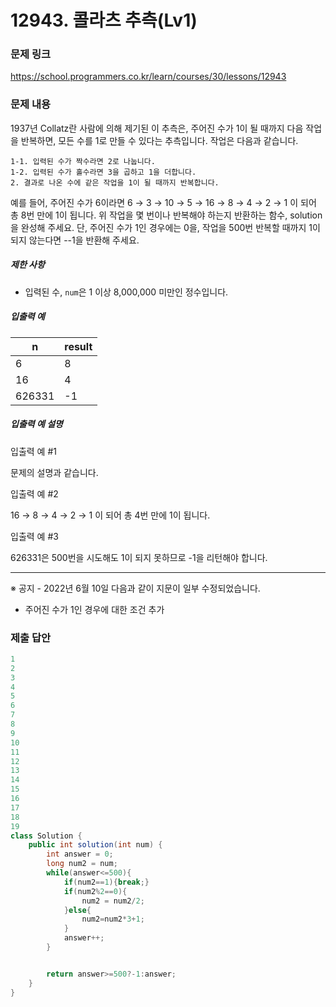 # 12943. 콜라츠 추측(Lv1)
### 문제 링크
https://school.programmers.co.kr/learn/courses/30/lessons/12943
### 문제 내용
1937년 Collatz란 사람에 의해 제기된 이 추측은, 주어진 수가 1이 될 때까지 다음 작업을 반복하면, 모든 수를 1로 만들 수 있다는 추측입니다. 작업은 다음과 같습니다.  

    1-1. 입력된 수가 짝수라면 2로 나눕니다. 
    1-2. 입력된 수가 홀수라면 3을 곱하고 1을 더합니다. 
    2. 결과로 나온 수에 같은 작업을 1이 될 때까지 반복합니다. 

예를 들어, 주어진 수가 6이라면 6 → 3 → 10 → 5 → 16 → 8 → 4 → 2 → 1 이 되어 총 8번 만에 1이 됩니다. 위 작업을 몇 번이나 반복해야 하는지 반환하는 함수, solution을 완성해 주세요. 단, 주어진 수가 1인 경우에는 0을, 작업을 500번 반복할 때까지 1이 되지 않는다면 --1을 반환해 주세요.

##### 제한 사항

* 입력된 수, `num`은 1 이상 8,000,000 미만인 정수입니다.

##### 입출력 예

|   n    | result |
|--------|--------|
| 6      | 8      |
| 16     | 4      |
| 626331 | -1     |

##### 입출력 예 설명

입출력 예 #1   

문제의 설명과 같습니다.

입출력 예 #2   

16 → 8 → 4 → 2 → 1 이 되어 총 4번 만에 1이 됩니다.

입출력 예 #3   

626331은 500번을 시도해도 1이 되지 못하므로 -1을 리턴해야 합니다.

*** ** * ** ***

※ 공지 - 2022년 6월 10일 다음과 같이 지문이 일부 수정되었습니다.

* 주어진 수가 1인 경우에 대한 조건 추가

### 제출 답안
```java
1
2
3
4
5
6
7
8
9
10
11
12
13
14
15
16
17
18
19
class Solution {
    public int solution(int num) {
        int answer = 0;
        long num2 = num;
        while(answer<=500){
            if(num2==1){break;}
            if(num2%2==0){
                num2 = num2/2;
            }else{
                num2=num2*3+1;
            }
            answer++;
        }


        return answer>=500?-1:answer;
    }
}
```
